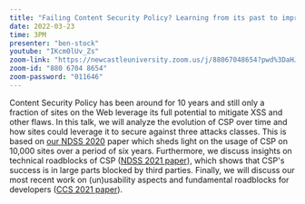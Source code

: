 ```yaml
---
title: "Failing Content Security Policy? Learning from its past to improve its future"
date: 2022-03-23
time: 3PM
presenter: "ben-stock"
youtube: "IKcm0lUv_Zs"
zoom-link: "https://newcastleuniversity.zoom.us/j/88067048654?pwd%3DaHJWdjFTOUVtcjlESXd6QlROSnFnUT09"
zoom-id: "880 6704 8654"
zoom-password: "011646"
---
```


Content Security Policy has been around for 10 years and still only a fraction of sites on the Web leverage its full potential to mitigate XSS and other flaws. In this talk, we will analyze the evolution of CSP over time and how sites could leverage it to secure against three attacks classes. This is based on [our NDSS 2020](https://swag.cispa.saarland/papers/roth2020csp.pdf) paper which sheds light on the usage of CSP on 10,000 sites over a period of six years. Furthermore, we discuss insights on technical roadblocks of CSP ([NDSS 2021 paper](https://swag.cispa.saarland/papers/steffens2021blockparty.pdf)), which shows that CSP's success is in large parts blocked by third parties. Finally, we will discuss our most recent work on (un)usability aspects and fundamental roadblocks for developers ([CCS 2021 paper](https://swag.cispa.saarland/papers/roth2021usable.pdf)).
